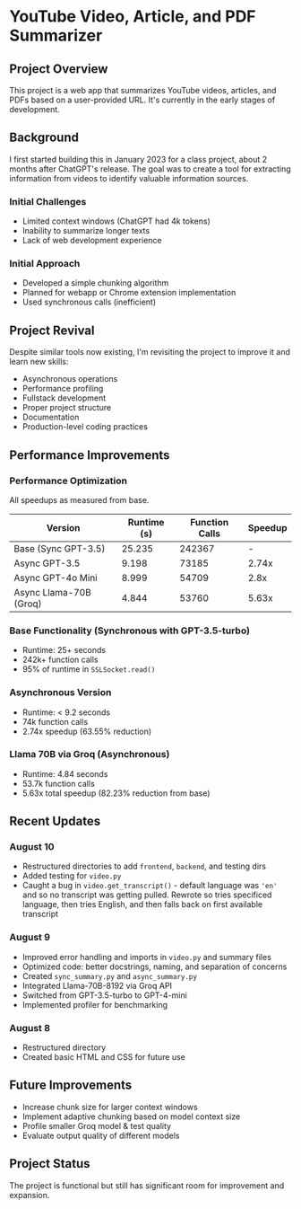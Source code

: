 # YouTube Video, Article, and PDF Summarizer

## Project Overview

This project is a web app that summarizes YouTube videos, articles, and PDFs based on a user-provided URL. It's currently in the early stages of development.

## Background

I first started building this in January 2023 for a class project, about 2 months after ChatGPT's release. The goal was to create a tool for extracting information from videos to identify valuable information sources.

### Initial Challenges

- Limited context windows (ChatGPT had 4k tokens)
- Inability to summarize longer texts
- Lack of web development experience

### Initial Approach

- Developed a simple chunking algorithm
- Planned for webapp or Chrome extension implementation
- Used synchronous calls (inefficient)

## Project Revival

Despite similar tools now existing, I'm revisiting the project to improve it and learn new skills:

- Asynchronous operations
- Performance profiling
- Fullstack development
- Proper project structure
- Documentation
- Production-level coding practices

## Performance Improvements

### Performance Optimization
All speedups as measured from base.

| Version | Runtime (s) | Function Calls | Speedup |
|---------|-------------|----------------|---------|
| Base (Sync GPT-3.5) | 25.235 | 242367 | - |
| Async GPT-3.5 | 9.198 | 73185 | 2.74x |
| Async GPT-4o Mini | 8.999 | 54709 | 2.8x
| Async Llama-70B (Groq) | 4.844 | 53760 | 5.63x |

### Base Functionality (Synchronous with GPT-3.5-turbo)

- Runtime: 25+ seconds
- 242k+ function calls
- 95% of runtime in `SSLSocket.read()`

### Asynchronous Version

- Runtime: < 9.2 seconds
- 74k function calls
- 2.74x speedup (63.55% reduction)

### Llama 70B via Groq (Asynchronous)

- Runtime: 4.84 seconds
- 53.7k function calls
- 5.63x total speedup (82.23% reduction from base)

## Recent Updates

### August 10
- Restructured directories to add `frontend`, `backend`, and testing dirs
- Added testing for `video.py`
- Caught a bug in `video.get_transcript()` - default language was `'en'` and so no transcript was getting pulled. Rewrote so tries specificed language, then tries English, and then falls back on first available transcript

### August 9

- Improved error handling and imports in `video.py` and summary files
- Optimized code: better docstrings, naming, and separation of concerns
- Created `sync_summary.py` and `async_summary.py`
- Integrated Llama-70B-8192 via Groq API
- Switched from GPT-3.5-turbo to GPT-4-mini
- Implemented profiler for benchmarking

### August 8

- Restructured directory
- Created basic HTML and CSS for future use

## Future Improvements

- Increase chunk size for larger context windows
- Implement adaptive chunking based on model context size
- Profile smaller Groq model & test quality
- Evaluate output quality of different models

## Project Status

The project is functional but still has significant room for improvement and expansion.
